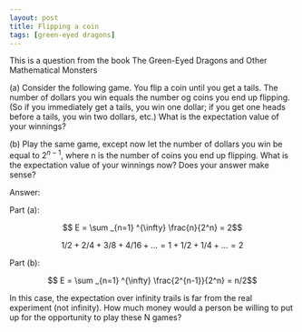 ```yaml
---
layout: post
title: Flipping a coin
tags: [green-eyed dragons]
---
```



This is a question from the book The Green-Eyed Dragons and Other Mathematical Monsters

(a) Consider the following game. You flip a coin until you get a tails. The number of dollars you win equals the number og coins you end up flipping. (So if you immediately get a tails, you win one dollar; if you get one heads before a tails, you win two dollars, etc.) What is the expectation value of your winnings?

(b) Play the same game, except now let the number of dollars you win be equal to $2^{n-1}$, where n is the number of coins you end up flipping. What is the expectation value of your winnings now? Does your answer make sense?

Answer:

Part (a):

$$ E = \sum _{n=1} ^{\infty} \frac{n}{2^n} = 2$$

$$ 1/2 + 2/4 + 3/8 + 4/16 + ... = 1 + 1/2 + 1/4 + ... = 2$$

Part (b):

$$ E = \sum _{n=1} ^{\infty} \frac{2^{n-1}}{2^n} = n/2$$

In this case, the expectation over infinity trails is far from the real experiment (not infinity). How much money would a person be willing to put up for the opportunity to play these N games? 
